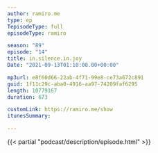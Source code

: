 ```yaml
---
author: ramiro.me
type: ep
TepisodeType: full
episodeType: ramiro

season: "89"
episode: "14"
title: in.silence.in.joy
Date: "2021-09-13T01:10:00.00+00:00"

mp3url: e8f60d66-22ab-4f71-99e8-ce73a672c891
guid: 1f11c29c-aba0-4916-aa97-74209faf6295
length: 10779167
duration: 673

customLink: https://ramiro.me/show
itunesSummary:

---
```

{{< partial "podcast/description/episode.html" >}}
